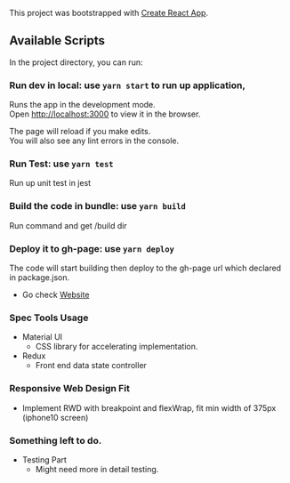 This project was bootstrapped with [Create React App](https://github.com/facebook/create-react-app).
## Available Scripts

In the project directory, you can run:

### Run dev in local: use `yarn start` to run up application,

Runs the app in the development mode.<br />
Open [http://localhost:3000](http://localhost:3000) to view it in the browser.

The page will reload if you make edits.<br />
You will also see any lint errors in the console.

### Run Test: use `yarn test`
Run up unit test in jest

### Build the code in bundle: use `yarn build` 
Run command and get /build dir

### Deploy it to gh-page: use `yarn deploy`
The code will start building then deploy to the gh-page url which declared in package.json.
- Go check [Website](https://pohsiu.github.io/shoppingcart-demo/)

### Spec Tools Usage
- Material UI
  - CSS library for accelerating implementation.
- Redux
  - Front end data state controller

### Responsive Web Design Fit
- Implement RWD with breakpoint and flexWrap, fit min width of 375px (iphone10 screen)

### Something left to do.
- Testing Part
  - Might need more in detail testing.
